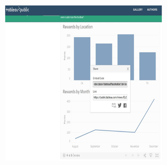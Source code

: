 <p align="left">
  <img width="800" height="500" src="https://github.com/ankur715/web/blob/master/tableau_html/rewards.JPG"> 
</p>
